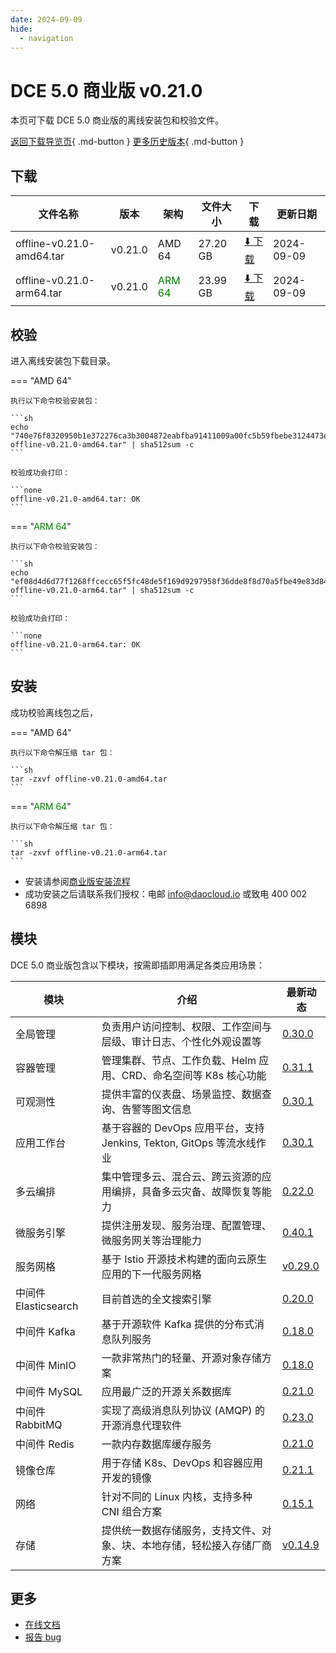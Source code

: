```yaml
---
date: 2024-09-09
hide:
  - navigation
---
```


# DCE 5.0 商业版 v0.21.0

本页可下载 DCE 5.0 商业版的离线安装包和校验文件。

[返回下载导览页](../index.md#_2){ .md-button } [更多历史版本](./dce5-installer-history.md){ .md-button }

## 下载

| 文件名称 | 版本 | 架构 | 文件大小 | 下载 | 更新日期 |
| ------- | --- | ---- | ------ | --- | ------- |
| offline-v0.21.0-amd64.tar | v0.21.0 | AMD 64 | 27.20 GB | [:arrow_down: 下载](https://qiniu-download-public.daocloud.io/DaoCloud_Enterprise/dce5/offline-v0.21.0-amd64.tar) | 2024-09-09 |
| offline-v0.21.0-arm64.tar | v0.21.0 | <font color="green">ARM 64</font> | 23.99 GB | [:arrow_down: 下载](https://qiniu-download-public.daocloud.io/DaoCloud_Enterprise/dce5/offline-v0.21.0-arm64.tar) | 2024-09-09 |

## 校验

进入离线安装包下载目录。

=== "AMD 64"

    执行以下命令校验安装包：

    ```sh
    echo "740e76f8320950b1e372276ca3b3004872eabfba91411009a00fc5b59fbebe3124473ee76d719b34abacbe47e404a2d32b3da048d6200d89569f96065b45787f  offline-v0.21.0-amd64.tar" | sha512sum -c
    ```

    校验成功会打印：

    ```none
    offline-v0.21.0-amd64.tar: OK
    ```

=== "<font color="green">ARM 64</font>"

    执行以下命令校验安装包：

    ```sh
    echo "ef08d4d6d77f1268ffcecc65f5fc48de5f169d9297958f36dde8f8d70a5fbe49e83d846ad009e40cc946193f8b12b5888513b51134c2a3413c3e6e6dfaaab38c  offline-v0.21.0-arm64.tar" | sha512sum -c
    ```

    校验成功会打印：

    ```none
    offline-v0.21.0-arm64.tar: OK
    ```

## 安装

成功校验离线包之后，

=== "AMD 64"

    执行以下命令解压缩 tar 包：

    ```sh
    tar -zxvf offline-v0.21.0-amd64.tar
    ```

=== "<font color="green">ARM 64</font>"

    执行以下命令解压缩 tar 包：

    ```sh
    tar -zxvf offline-v0.21.0-arm64.tar
    ```

- 安装请参阅[商业版安装流程](../../install/commercial/start-install.md)
- 成功安装之后请联系我们授权：电邮 info@daocloud.io 或致电 400 002 6898

## 模块

DCE 5.0 商业版包含以下模块，按需即插即用满足各类应用场景：

| 模块 | 介绍 | 最新动态 |
| ---- | --- | ------ |
| 全局管理 | 负责用户访问控制、权限、工作空间与层级、审计日志、个性化外观设置等 | [0.30.0](../../ghippo/intro/release-notes.md#0300) |
| 容器管理 | 管理集群、节点、工作负载、Helm 应用、CRD、命名空间等 K8s 核心功能 | [0.31.1](../../kpanda/intro/release-notes.md#0311) |
| 可观测性 | 提供丰富的仪表盘、场景监控、数据查询、告警等图文信息 | [0.30.1](../../insight/intro/releasenote.md#0301) |
| 应用工作台 | 基于容器的 DevOps 应用平台，支持 Jenkins, Tekton, GitOps 等流水线作业 | [0.30.1](../../amamba/intro/release-notes.md#0301) |
| 多云编排 | 集中管理多云、混合云、跨云资源的应用编排，具备多云灾备、故障恢复等能力 | [0.22.0](../../kairship/intro/release-notes.md#0220) |
| 微服务引擎 | 提供注册发现、服务治理、配置管理、微服务网关等治理能力 | [0.40.1](../../skoala/intro/release-notes.md#0401) |
| 服务网格 | 基于 Istio 开源技术构建的面向云原生应用的下一代服务网格 | [v0.29.0](../../mspider/intro/release-notes.md#v0290) |
| 中间件 Elasticsearch | 目前首选的全文搜索引擎 | [0.20.0](../../middleware/elasticsearch/release-notes.md#0200) |
| 中间件 Kafka | 基于开源软件 Kafka 提供的分布式消息队列服务 | [0.18.0](../../middleware/kafka/release-notes.md#0180) |
| 中间件 MinIO | 一款非常热门的轻量、开源对象存储方案 | [0.18.0](../../middleware/minio/release-notes.md#0180) |
| 中间件 MySQL | 应用最广泛的开源关系数据库 | [0.21.0](../../middleware/mysql/release-notes.md#0210) |
| 中间件 RabbitMQ | 实现了高级消息队列协议 (AMQP) 的开源消息代理软件 | [0.23.0](../../middleware/rabbitmq/release-notes.md#0230) |
| 中间件 Redis | 一款内存数据库缓存服务 | [0.21.0](../../middleware/redis/release-notes.md#0210) |
| 镜像仓库 | 用于存储 K8s、DevOps 和容器应用开发的镜像 | [0.21.1](../../kangaroo/intro/release-notes.md) |
| 网络 | 针对不同的 Linux 内核，支持多种 CNI 组合方案 | [0.15.1](../../network/intro/releasenotes.md) |
| 存储 | 提供统一数据存储服务，支持文件、对象、块、本地存储，轻松接入存储厂商方案 | [v0.14.9](../../storage/hwameistor/releasenotes.md) |

## 更多

- [在线文档](../../dce/index.md)
- [报告 bug](https://github.com/DaoCloud/DaoCloud-docs/issues)
